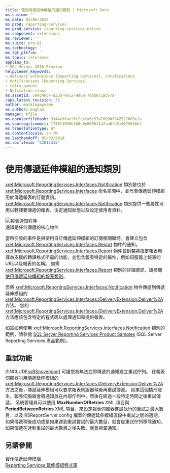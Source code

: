 ```yaml
---
title: 使用傳遞延伸模組的通知類別 | Microsoft Docs
ms.custom: ''
ms.date: 03/06/2017
ms.prod: reporting-services
ms.prod_service: reporting-services-native
ms.component: extensions
ms.reviewer: ''
ms.suite: pro-bi
ms.technology: ''
ms.tgt_pltfrm: ''
ms.topic: reference
applies_to:
- SQL Server 2016 Preview
helpviewer_keywords:
- delivery extensions [Reporting Services], notifications
- notifications [Reporting Services]
- retry queues
- Nofication class
ms.assetid: 549c40c4-d33d-46c2-9d6a-7bbb671ac67a
caps.latest.revision: 33
author: markingmyname
ms.author: maghan
manager: kfile
ms.openlocfilehash: 3344e9fac2fc2cefa6c57a7d990f942527603e1a
ms.sourcegitcommit: 1740f3090b168c0e809611a7aa6fd514075616bf
ms.translationtype: HT
ms.contentlocale: zh-TW
ms.lasthandoff: 05/03/2018
ms.locfileid: "33015315"
---
```

# <a name="using-a-notification-class-for-a-delivery-extension"></a>使用傳遞延伸模組的通知類別
  <xref:Microsoft.ReportingServices.Interfaces.Notification> 類別是位於 <xref:Microsoft.ReportingServices.Interfaces> 命名空間中，並代表傳遞延伸模組用於傳遞報表的訂閱資訊。 <xref:Microsoft.ReportingServices.Interfaces.Notification> 類別提供一些屬性可用以轉譯要傳遞的報表、決定通知狀態以及設定使用者資料。  
  
 ![報表通知程序](../../../reporting-services/extensions/delivery-extension/media/bk-ext-03.gif "報表通知程序")  
通知是任何傳遞的核心物件  
  
 當所引發的事件是與使用自訂傳遞延伸模組的訂閱相關聯時，會建立包含 <xref:Microsoft.ReportingServices.Interfaces.Report> 物件的通知。 <xref:Microsoft.ReportingServices.Interfaces.Report> 物件會封裝將指定報表轉譯為支援的轉譯格式所需的功能，並包含報表特定的屬性，例如伺服器上報表的 URL以及報表的名稱。 如需 <xref:Microsoft.ReportingServices.Interfaces.Report> 類別的詳細資訊，請參閱[使用傳遞延伸模組的報表類別](../../../reporting-services/extensions/delivery-extension/using-the-report-class-for-a-delivery-extension.md)。  
  
 您將 <xref:Microsoft.ReportingServices.Interfaces.Notification> 物件傳遞到傳遞延伸模組的 <xref:Microsoft.ReportingServices.Interfaces.IDeliveryExtension.Deliver%2A> 方法。 您的 <xref:Microsoft.ReportingServices.Interfaces.IDeliveryExtension.Deliver%2A> 方法應該包含特定的程式碼以處理通知和提供報表。  
  
 如需如何使用 <xref:Microsoft.ReportingServices.Interfaces.Notification> 類別的範例，請參閱 [SQL Server Reporting Services Product Samples](http://go.microsoft.com/fwlink/?LinkId=177889) (SQL Server Reporting Services 產品範例)。  
  
## <a name="retry-functionality"></a>重試功能  
 [!INCLUDE[ssRSnoversion](../../../includes/ssrsnoversion-md.md)] 可讓您為無法立即傳遞的通知建立重試佇列。 在報表伺服器叫用傳遞延伸模組的 <xref:Microsoft.ReportingServices.Interfaces.IDeliveryExtension.Deliver%2A> 方法之後，傳遞延伸模組可以要求報表伺服器稍後再重試傳遞。 如果這個情形發生，報表伺服器會將通知放在內部佇列中，然後在經過一段特定時間之後重試傳遞。 系統管理員可以使用 **MaxNumberOfRetries** XML 項目與 **PeriodBetweenRetries** XML 項目，來設定報表伺服器嘗試執行的重試之最大數目，以及 RSReportServer.config 檔案的傳遞延伸模組區段中重試之間的週期。 如果傳遞稍後成功或是如果達到重試嘗試的最大數目，就會從重試佇列移除通知。 如果傳遞在達到重試的最大數目之後失敗，就會捨棄通知。  
  
## <a name="see-also"></a>另請參閱  
 [實作傳遞延伸模組](../../../reporting-services/extensions/delivery-extension/implementing-a-delivery-extension.md)   
 [Reporting Services 延伸模組程式庫](../../../reporting-services/extensions/reporting-services-extension-library.md)  
  
  
